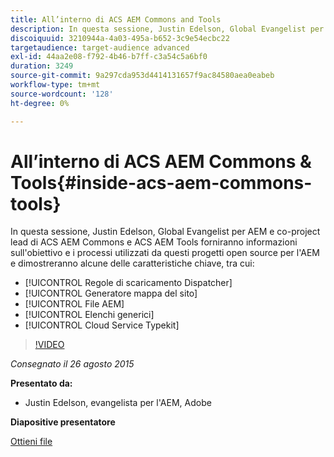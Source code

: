 ```yaml
---
title: All’interno di ACS AEM Commons and Tools
description: In questa sessione, Justin Edelson, Global Evangelist per AEM e co-project lead di ACS AEM Commons e ACS AEM Tools forniranno informazioni sull'obiettivo e i processi utilizzati da questi progetti open source per l'AEM e dimostreranno alcune delle caratteristiche chiave.
discoiquuid: 3210944a-4a03-495a-b652-3c9e54ecbc22
targetaudience: target-audience advanced
exl-id: 44aa2e08-f792-4b46-b7ff-c3a54c5a6bf0
duration: 3249
source-git-commit: 9a297cda953d4414131657f9ac84580aea0eabeb
workflow-type: tm+mt
source-wordcount: '128'
ht-degree: 0%

---
```


# All’interno di ACS AEM Commons &amp; Tools{#inside-acs-aem-commons-tools}

In questa sessione, Justin Edelson, Global Evangelist per AEM e co-project lead di ACS AEM Commons e ACS AEM Tools forniranno informazioni sull&#39;obiettivo e i processi utilizzati da questi progetti open source per l&#39;AEM e dimostreranno alcune delle caratteristiche chiave, tra cui:

* [!UICONTROL Regole di scaricamento Dispatcher]
* [!UICONTROL Generatore mappa del sito]
* [!UICONTROL File AEM]
* [!UICONTROL Elenchi generici]
* [!UICONTROL Cloud Service Typekit]

>[!VIDEO](https://video.tv.adobe.com/v/19374/?quality=9)

*Consegnato il 26 agosto 2015*

**Presentato da:**

* Justin Edelson, evangelista per l&#39;AEM, Adobe

**Diapositive presentatore**

[Ottieni file](assets/08262015-commons-and-tools.pptx)
<!--
[Get back to the Overview](https://helpx.adobe.com/it/experience-manager/kt/eseminars/gems/aem-index.html)
-->
